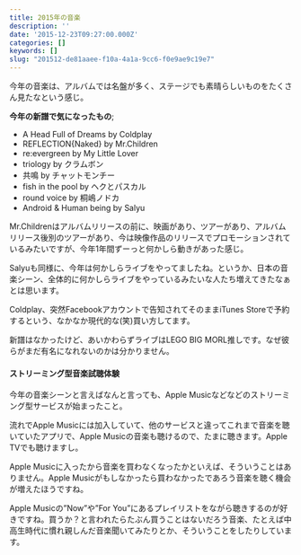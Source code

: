 ```yaml
---
title: 2015年の音楽
description: ''
date: '2015-12-23T09:27:00.000Z'
categories: []
keywords: []
slug: "201512-de81aaee-f10a-4a1a-9cc6-f0e9ae9c19e7"
---
```

今年の音楽は、アルバムでは名盤が多く、ステージでも素晴らしいものをたくさん見たなという感じ。

**今年の新譜で気になったもの**;

*   A Head Full of Dreams by Coldplay
*   REFLECTION{Naked} by Mr.Children
*   re:evergreen by My Little Lover
*   triology by クラムボン
*   共鳴 by チャットモンチー
*   fish in the pool by ヘクとパスカル
*   round voice by 桐嶋ノドカ
*   Android & Human being by Salyu

Mr.Childrenはアルバムリリースの前に、映画があり、ツアーがあり、アルバムリリース後別のツアーがあり、今は映像作品のリリースでプロモーションされているみたいですが、今年1年間ずーっと何かしら動きがあった感じ。

Salyuも同様に、今年は何かしらライブをやってましたね。というか、日本の音楽シーン、全体的に何かしらライブをやっているみたいな人たち増えてきたなぁとは思います。

Coldplay、突然Facebookアカウントで告知されてそのままiTunes Storeで予約するという、なかなか現代的な(笑)買い方してます。

新譜はなかったけど、あいかわらずライブはLEGO BIG MORL推しです。なぜ彼らがまだ有名になれないのかは分かりません。

#### ストリーミング型音楽試聴体験

今年の音楽シーンと言えばなんと言っても、Apple Musicなどなどのストリーミング型サービスが始まったこと。

流れでApple Musicには加入していて、他のサービスと違ってこれまで音楽を聴いていたアプリで、Apple Musicの音楽も聴けるので、たまに聴きます。Apple TVでも聴けますし。

Apple Musicに入ったから音楽を買わなくなったかといえば、そういうことはありません。Apple Musicがもしなかったら買わなかったであろう音楽を聴く機会が増えたほうですね。

Apple Musicの”Now”や”For You”にあるプレイリストをながら聴きするのが好きですね。買うか？と言われたらたぶん買うことはないだろう音楽、たとえば中高生時代に慣れ親しんだ音楽聞いてみたりとか、そういうことをしたりしています。